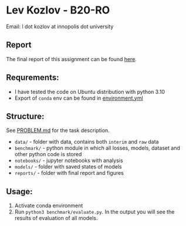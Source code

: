 # Lev Kozlov - B20-RO

Email: l dot kozlov at innopolis dot university

## Report

The final report of this assignment can be found [here](reports/final_report.md).

## Requrements:

- I have tested the code on Ubuntu distribution with python 3.10
- Export of `conda` env can be found in [environment.yml](environment.yml)

## Structure:

See [PROBLEM.md](PROBLEM.md) for the task description.

- `data/` - folder with data, contains both `interim` and `raw` data
- `benchmark/` - python module in which all losses, models, dataset and other python code is stored
- `notebooks/` - jupyter notebooks with analysis
- `models/` - folder with saved states of models
- `reports/` - folder with final report and figures

## Usage:

1. Activate conda environment
2. Run `python3 benchmark/evaluate.py`. In the output you will see the results of evaluation of all models.
